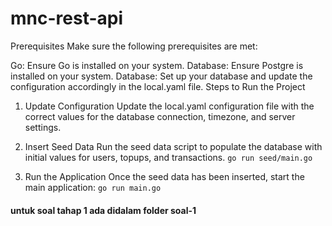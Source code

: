 # mnc-rest-api


Prerequisites
Make sure the following prerequisites are met:

Go: Ensure Go is installed on your system.
Database: Ensure Postgre is installed on your system.
Database: Set up your database and update the configuration accordingly in the local.yaml file.
Steps to Run the Project
1. Update Configuration
Update the local.yaml configuration file with the correct values for the database connection, timezone, and server settings.

2. Insert Seed Data
Run the seed data script to populate the database with initial values for users, topups, and transactions.
`go run seed/main.go`

3. Run the Application
Once the seed data has been inserted, start the main application:
`go run main.go`



#### untuk soal tahap 1 ada didalam folder soal-1